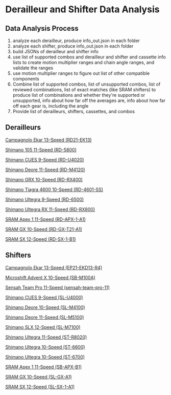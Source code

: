 # Derailleur and Shifter Data Analysis

## Data Analysis Process

1. analyze each derailleur, produce info_out.json in each folder
2. analyze each shifter, produce info_out.json in each folder
3. build JSONs of derailleur and shifter info
4. use list of supported combos and derailleur and shifter and cassette info lists to create motion multiplier ranges and chain angle ranges, and validate the ranges
5. use motion multiplier ranges to figure out list of other compatible components
6. Combine list of supported combos, list of unsupported combos, list of reviewed combinations, list of exact matches (like SRAM shifters) to produce list of combinations and whether they're supported or unsupported, info about how far off the averages are, info about how far off each gear is, including the angle
7. Provide list of derailleurs, shifters, cassettes, and combos

## Derailleurs

[Campagnolo Ekar 13-Speed (RD21-EK13)](https://boothinator.github.io/derailleur-analysis/derailleurs/Campagnolo%20Ekar/default.htm)

[Shimano 105 11-Speed (RD-5800)](https://boothinator.github.io/derailleur-analysis/derailleurs/Shimano%20105%2011-speed/default.htm)

[Shimano CUES 9-Speed (RD-U4020)](https://boothinator.github.io/derailleur-analysis/derailleurs/Shimano%20CUES%209-Speed/default.htm)

[Shimano Deore 11-Speed (RD-M4120)](https://boothinator.github.io/derailleur-analysis/derailleurs/Shimano%20Deore%2011-Speed/default.htm)

[Shimano GRX 10-Speed (RD-RX400)](https://boothinator.github.io/derailleur-analysis/derailleurs/Shimano%20GRX%2010-Speed/default.htm)

[Shimano Tiagra 4600 10-Speed (RD-4601-SS)](https://boothinator.github.io/derailleur-analysis/derailleurs/Shimano%20Tiagra%204600%2010-Speed/default.htm)

[Shimano Ultegra 9-Speed (RD-6500)](https://boothinator.github.io/derailleur-analysis/derailleurs/Shimano%20Ultegra%206500%209-Speed/default.htm)

[Shimano Ultegra RX 11-Speed (RD-RX800)](https://boothinator.github.io/derailleur-analysis/derailleurs/Shimano%20Ultegra%20RX%2011-Speed/default.htm)

[SRAM Apex 1 11-Speed (RD-APX-1-A1)](https://boothinator.github.io/derailleur-analysis/derailleurs/SRAM%20Apex%2011-Speed/default.htm)

[SRAM GX 10-Speed (RD-GX-T21-A1)](https://boothinator.github.io/derailleur-analysis/derailleurs/SRAM%20GX%2010-Speed/default.htm)

[SRAM SX 12-Speed (RD-SX-1-B1)](https://boothinator.github.io/derailleur-analysis/derailleurs/SRAM%20SX%2012-Speed/default.htm)


## Shifters

[Campagnolo Ekar 13-Speed (EP21-EKD13-R4)](https://boothinator.github.io/derailleur-analysis/shifters/Campagnolo%20Ekar/default.htm)

[Microshift Advent X 10-Speed (SB-M100A)](https://boothinator.github.io/derailleur-analysis/shifters/Microshift%20Advent%20X/default.htm)

[Sensah Team Pro 11-Speed (sensah-team-pro-11)](https://boothinator.github.io/derailleur-analysis/shifters/Sensah%20Team%20Pro/default.htm)

[Shimano CUES 9-Speed (SL-U4000)](https://boothinator.github.io/derailleur-analysis/shifters/Shimano%20CUES%209-Speed/default.htm)

[Shimano Deore 10-Speed (SL-M4100)](https://boothinator.github.io/derailleur-analysis/shifters/Shimano%20Deore%2010-Speed/default.htm)

[Shimano Deore 11-Speed (SL-M5100)](https://boothinator.github.io/derailleur-analysis/shifters/Shimano%20Deore%2011-Speed/default.htm)

[Shimano SLX 12-Speed (SL-M7100)](https://boothinator.github.io/derailleur-analysis/shifters/Shimano%20SLX/default.htm)

[Shimano Ultegra 11-Speed (ST-R8020)](https://boothinator.github.io/derailleur-analysis/shifters/Shimano%20Ultegra%2011-Speed/default.htm)

[Shimano Ultegra 10-Speed (ST-6600)](https://boothinator.github.io/derailleur-analysis/shifters/Shimano%20Ultegra%206600/default.htm)

[Shimano Ultegra 10-Speed (ST-6700)](https://boothinator.github.io/derailleur-analysis/shifters/Shimano%20Ultegra%206700/default.htm)

[SRAM Apex 1 11-Speed (SB-APX-B1)](https://boothinator.github.io/derailleur-analysis/shifters/SRAM%20Apex%201/default.htm)

[SRAM GX 10-Speed (SL-GX-A1)](https://boothinator.github.io/derailleur-analysis/shifters/SRAM%20GX%2010-Speed/default.htm)

[SRAM SX 12-Speed (SL-SX-1-A1)](https://boothinator.github.io/derailleur-analysis/shifters/SRAM%20SX/default.htm)


